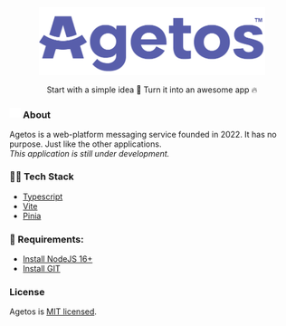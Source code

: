 <p align="center"><a href="#" target="_blank"><img src="/src/assets/media/branding/primary_logo.png" width="400"></a></p>
<p align="center">Start with a simple idea 🤳 Turn it into an awesome app 🔥</p>

### <img src="/src/assets/media/branding/light_letter.png" width="20"></a> About
Agetos is a web-platform messaging service founded in 2022. It has no purpose. Just like the other applications.<br>
<i>This application is still under development.</i>

### 🧑‍💻 Tech Stack
- [Typescript](https://www.typescriptlang.org/)
- [Vite](https://vitejs.dev/)
- [Pinia](https://pinia.vuejs.org/) 

### 📌 Requirements:

-   [Install NodeJS 16+](https://nodejs.org/en/download/current/)
-   [Install GIT](https://git-scm.com/downloads)

### License

Agetos is [MIT licensed](LICENSE).
